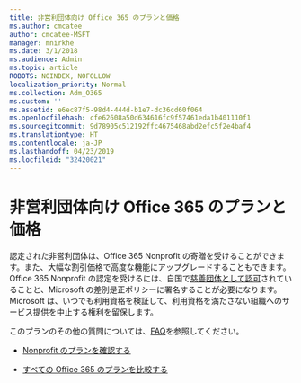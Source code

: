 ```yaml
---
title: 非営利団体向け Office 365 のプランと価格
ms.author: cmcatee
author: cmcatee-MSFT
manager: mnirkhe
ms.date: 3/1/2018
ms.audience: Admin
ms.topic: article
ROBOTS: NOINDEX, NOFOLLOW
localization_priority: Normal
ms.collection: Adm_O365
ms.custom: ''
ms.assetid: e6ec87f5-98d4-444d-b1e7-dc36cd60f064
ms.openlocfilehash: cfe62608a50d634616fc9f57461eda1b401110f1
ms.sourcegitcommit: 9d78905c512192ffc4675468abd2efc5f2e4baf4
ms.translationtype: HT
ms.contentlocale: ja-JP
ms.lasthandoff: 04/23/2019
ms.locfileid: "32420021"
---
```

# <a name="office-365-for-nonprofit-plans-and-pricing"></a>非営利団体向け Office 365 のプランと価格

認定された非営利団体は、Office 365 Nonprofit の寄贈を受けることができます。また、大幅な割引価格で高度な機能にアップグレードすることもできます。Office 365 Nonprofit の認定を受けるには、自国で[慈善団体として認可](https://go.microsoft.com/fwlink/p/?LinkID=330253)されていることと、Microsoft の差別是正ポリシーに署名することが必要になります。Microsoft は、いつでも利用資格を検証して、利用資格を満たさない組織へのサービス提供を中止する権利を留保します。 
  
このプランのその他の質問については、[FAQ](https://products.office.com/nonprofit/office-365-nonprofit)を参照してください。 
  
- [Nonprofit のプランを確認する](https://products.office.com/nonprofit/office-365-nonprofit-plans-and-pricing?tab=1)
    
- [すべての Office 365 のプランを比較する](https://products.office.com/business/compare-more-office-365-for-business-plans)
    


